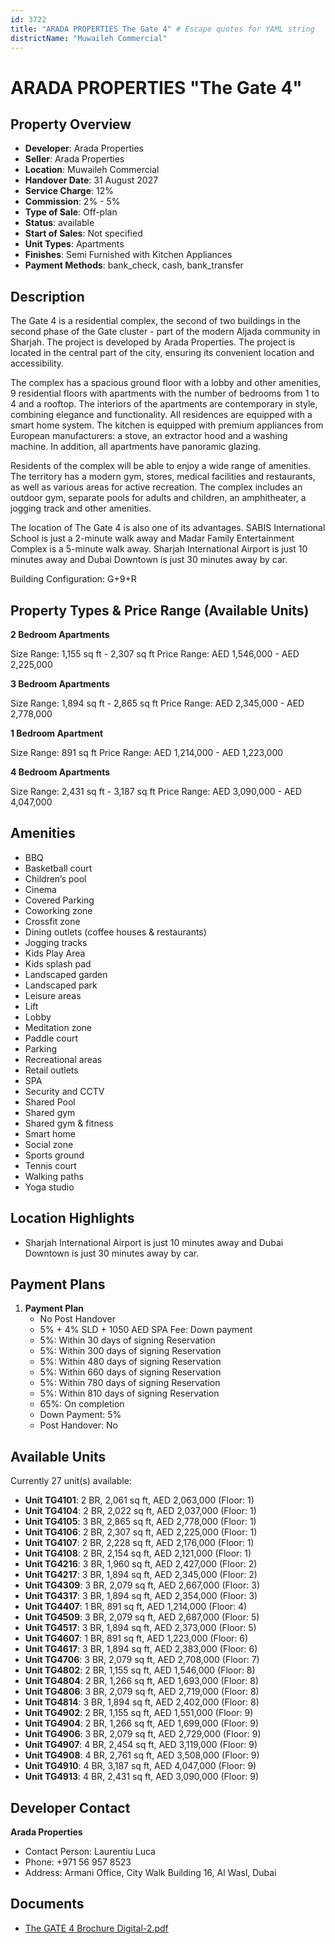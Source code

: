 ```yaml
---
id: 3722
title: "ARADA PROPERTIES The Gate 4" # Escape quotes for YAML string
districtName: "Muwaileh Commercial"
---
```


# ARADA PROPERTIES "The Gate 4"

## Property Overview
- **Developer**: Arada Properties
- **Seller**: Arada Properties
- **Location**: Muwaileh Commercial
- **Handover Date**: 31 August 2027
- **Service Charge**: 12%
- **Commission**: 2% - 5%
- **Type of Sale**: Off-plan
- **Status**: available
- **Start of Sales**: Not specified
- **Unit Types**: Apartments
- **Finishes**: Semi Furnished with Kitchen Appliances
- **Payment Methods**: bank_check, cash, bank_transfer

## Description
The Gate 4 is a residential complex, the second of two buildings in the second phase of the Gate cluster - part of the modern Aljada community in Sharjah. The project is developed by Arada Properties. The project is located in the central part of the city, ensuring its convenient location and accessibility.

The complex has a spacious ground floor with a lobby and other amenities, 9 residential floors with apartments with the number of bedrooms from 1 to 4 and a rooftop. The interiors of the apartments are contemporary in style, combining elegance and functionality. All residences are equipped with a smart home system. The kitchen is equipped with premium appliances from European manufacturers: a stove, an extractor hood and a washing machine. In addition, all apartments have panoramic glazing.

Residents of the complex will be able to enjoy a wide range of amenities. The territory has a modern gym, stores, medical facilities and restaurants, as well as various areas for active recreation. The complex includes an outdoor gym, separate pools for adults and children, an amphitheater, a jogging track and other amenities.

The location of The Gate 4 is also one of its advantages. SABIS International School is just a 2-minute walk away and Madar Family Entertainment Complex is a 5-minute walk away. Sharjah International Airport is just 10 minutes away and Dubai Downtown is just 30 minutes away by car.

Building Configuration: G+9+R

## Property Types & Price Range (Available Units)
**2 Bedroom Apartments**

Size Range: 1,155 sq ft - 2,307 sq ft
Price Range: AED 1,546,000 - AED 2,225,000

**3 Bedroom Apartments**

Size Range: 1,894 sq ft - 2,865 sq ft
Price Range: AED 2,345,000 - AED 2,778,000

**1 Bedroom Apartment**

Size Range: 891 sq ft
Price Range: AED 1,214,000 - AED 1,223,000

**4 Bedroom Apartments**

Size Range: 2,431 sq ft - 3,187 sq ft
Price Range: AED 3,090,000 - AED 4,047,000

## Amenities
- BBQ
- Basketball court
- Children’s pool
- Cinema
- Covered Parking
- Coworking zone
- Crossfit zone
- Dining outlets  (coffee houses & restaurants)
- Jogging tracks
- Kids Play Area
- Kids splash pad
- Landscaped garden
- Landscaped park
- Leisure areas
- Lift
- Lobby
- Meditation zone
- Paddle court
- Parking
- Recreational areas
- Retail outlets
- SPA
- Security and CCTV
- Shared Pool
- Shared gym
- Shared gym & fitness
- Smart home
- Social zone
- Sports ground
- Tennis court
- Walking paths
- Yoga studio

## Location Highlights
- Sharjah International Airport is just 10 minutes away and Dubai Downtown is just 30 minutes away by car.

## Payment Plans
1. **Payment Plan**
   - No Post Handover
   - 5% + 4% SLD + 1050 AED SPA Fee: Down payment
   - 5%: Within 30 days of signing Reservation
   - 5%: Within 300 days of signing Reservation
   - 5%: Within 480 days of signing Reservation
   - 5%: Within 660 days of signing Reservation
   - 5%: Within 780 days of signing Reservation
   - 5%: Within 810 days of signing Reservation
   - 65%: On completion
   - Down Payment: 5%
   - Post Handover: No

## Available Units
Currently 27 unit(s) available:
- **Unit TG4101**: 2 BR, 2,061 sq ft, AED 2,063,000 (Floor: 1)
- **Unit TG4104**: 2 BR, 2,022 sq ft, AED 2,037,000 (Floor: 1)
- **Unit TG4105**: 3 BR, 2,865 sq ft, AED 2,778,000 (Floor: 1)
- **Unit TG4106**: 2 BR, 2,307 sq ft, AED 2,225,000 (Floor: 1)
- **Unit TG4107**: 2 BR, 2,228 sq ft, AED 2,176,000 (Floor: 1)
- **Unit TG4108**: 2 BR, 2,154 sq ft, AED 2,121,000 (Floor: 1)
- **Unit TG4216**: 3 BR, 1,960 sq ft, AED 2,427,000 (Floor: 2)
- **Unit TG4217**: 3 BR, 1,894 sq ft, AED 2,345,000 (Floor: 2)
- **Unit TG4309**: 3 BR, 2,079 sq ft, AED 2,667,000 (Floor: 3)
- **Unit TG4317**: 3 BR, 1,894 sq ft, AED 2,354,000 (Floor: 3)
- **Unit TG4407**: 1 BR, 891 sq ft, AED 1,214,000 (Floor: 4)
- **Unit TG4509**: 3 BR, 2,079 sq ft, AED 2,687,000 (Floor: 5)
- **Unit TG4517**: 3 BR, 1,894 sq ft, AED 2,373,000 (Floor: 5)
- **Unit TG4607**: 1 BR, 891 sq ft, AED 1,223,000 (Floor: 6)
- **Unit TG4617**: 3 BR, 1,894 sq ft, AED 2,383,000 (Floor: 6)
- **Unit TG4706**: 3 BR, 2,079 sq ft, AED 2,708,000 (Floor: 7)
- **Unit TG4802**: 2 BR, 1,155 sq ft, AED 1,546,000 (Floor: 8)
- **Unit TG4804**: 2 BR, 1,266 sq ft, AED 1,693,000 (Floor: 8)
- **Unit TG4806**: 3 BR, 2,079 sq ft, AED 2,719,000 (Floor: 8)
- **Unit TG4814**: 3 BR, 1,894 sq ft, AED 2,402,000 (Floor: 8)
- **Unit TG4902**: 2 BR, 1,155 sq ft, AED 1,551,000 (Floor: 9)
- **Unit TG4904**: 2 BR, 1,266 sq ft, AED 1,699,000 (Floor: 9)
- **Unit TG4906**: 3 BR, 2,079 sq ft, AED 2,729,000 (Floor: 9)
- **Unit TG4907**: 4 BR, 2,454 sq ft, AED 3,119,000 (Floor: 9)
- **Unit TG4908**: 4 BR, 2,761 sq ft, AED 3,508,000 (Floor: 9)
- **Unit TG4910**: 4 BR, 3,187 sq ft, AED 4,047,000 (Floor: 9)
- **Unit TG4913**: 4 BR, 2,431 sq ft, AED 3,090,000 (Floor: 9)

## Developer Contact
**Arada Properties**
- Contact Person: Laurentiu Luca
- Phone: +971 56 957 8523
- Address: Armani Office, City Walk Building 16, Al Wasl, Dubai

## Documents
- [The GATE 4 Brochure Digital-2.pdf](https://cdn.geniemap.net/2024/12/05/191UiWO0o94kym4vC3yzGdIo8IuxmkJHD3IUWfEh.pdf)
